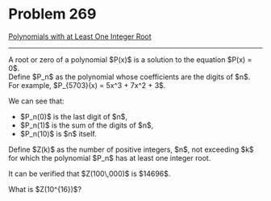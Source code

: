# Problem 269 

[Polynomials with at Least One Integer Root](https://projecteuler.net/problem=269)

--- 

<p>A root or zero of a polynomial $P(x)$ is a solution to the equation $P(x) = 0$. <br>
Define $P_n$ as the polynomial whose coefficients are the digits of $n$.<br>
For example, $P_{5703}(x) = 5x^3 + 7x^2 + 3$.</p>

<p>We can see that:</p><ul><li>$P_n(0)$ is the last digit of $n$,</li>
<li>$P_n(1)$ is the sum of the digits of $n$,</li>
<li>$P_n(10)$ is $n$ itself.</li></ul><p>Define $Z(k)$ as the number of positive integers, $n$, not exceeding $k$ for which the polynomial $P_n$ has at least one integer root.</p>

<p>It can be verified that $Z(100\,000)$ is $14696$.</p>

<p>What is $Z(10^{16})$?</p>

